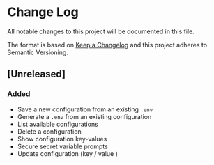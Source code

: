 # Change Log

All notable changes to this project will be documented in this file.

The format is based on [Keep a Changelog](http://keepachangelog.com/) and this project adheres to Semantic Versioning.

## [Unreleased]

### Added

- Save a new configuration from an existing `.env`
- Generate a `.env` from an existing configuration
- List available configurations
- Delete a configuration
- Show configuration key-values
- Secure secret variable prompts
- Update configuration (key / value )
